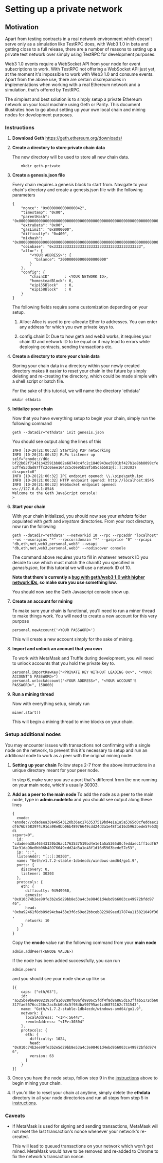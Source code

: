 # Setting up a private network

## Motivation

Apart from testing contracts in a real network environment which doesn't serve
only as a simulation like TestRPC does, with Web3 1.0 in beta and getting close 
to a full release, there are a number of reasons to setting up a private 
test network over simply using TestRPC for development purposes.

Web3 1.0 events require a WebSocket API from your node for event subscriptions to work.
With TestRPC not offering a WebSocket API just yet, at the moment it's impossible to 
work with Web3 1.0 and consume events. Apart from the above use, there are certain
discrepancies in implementations when working with a real Ethereum network and
a simulation, that's offered by TestRPC.

The simplest and best solution is to simply setup a private Ethereum network on your 
local machine using Geth or Parity. This document illustrates how to go about setting 
up your own local chain and mining nodes for development purposes.

### Instructions

1. **Download Geth**
https://geth.ethereum.org/downloads/

2. **Create a directory to store private chain data**
    
    The new directory will be used to store all new chain data. 
    
    ```
        mkdir geth-private
    ```
    
3. **Create a genesis.json file**

    Every chain requires a genesis block to start from. Navigate to your chain's directory and
    create a genesis.json file with the following parameters
    
    ```
    {
        "nonce": "0x0000000000000042",
        "timestamp": "0x00",
        "parentHash": "0x0000000000000000000000000000000000000000000000000000000000000000",
        "extraData": "0x00",
        "gasLimit": "0x8000000",
        "difficulty": "0x400",
        "mixhash": "0x0000000000000000000000000000000000000000000000000000000000000000",
        "coinbase": "0x3333333333333333333333333333333333333333",
        "alloc": {
            "<YOUR ADDRESS>": {
              "balance": "200000000000000000000"
            }	
        },
        "config": {
            "chainID"       : <YOUR NETWORK ID>,
            "homesteadBlock": 0,
            "eip155Block"   : 0,
            "eip158Block"   : 0
        }
    }
    ```
    
    The following fields require some customization depending on your setup.
    
    1. Alloc: Alloc is used to pre-allocate Ether to addresses. You can enter any address for
    which you own private keys to.
    
    2. config.chainID: Due to how geth and web3 works, it requires your chain ID and network ID to 
    be equal or it may lead to errors while deploying contracts, sending transactions etc.

4. **Create a directory to store your chain data**

    Storing your chain data in a directory within your newly created directory makes it easier
    to reset your chain in the future by simply deleting and re-creating the directory, which 
    could be made simple with a shell script or batch file.
    
    For the sake of this tutorial, we will name the directory 'ethdata'
    
    ```
    mkdir ethdata
    ```
    
5. **Initialize your chain**

    Now that you have everything setup to begin your chain, simply run the following command 
    
    ```
    geth --datadir="ethdata" init genesis.json
    ```
    
    You should see output along the lines of this
    
    ```
    INFO [10-20|21:00:32] Starting P2P networking
    INFO [10-20|21:00:32] RLPx listener up                         self="enode://d6c
    bf22b62f71431b42591bb802e68740c4fc2c1840943ee5901bf427b1e8bb8099cfee694875794aa8
    53ffe53dad87ffc2c0aee1642c5c0e95b58f585cab581@[::]:30303?discport=0"
    INFO [10-20|21:00:32] IPC endpoint opened: \\.\pipe\geth.ipc
    INFO [10-20|21:00:32] HTTP endpoint opened: http://localhost:8545
    INFO [10-20|21:00:32] WebSocket endpoint opened: ws://127.0.0.1:8546
    Welcome to the Geth JavaScript console!
    >
    ```
    
6. **Start your chain**

    With your chain initialized, you should now see your _ethdata_ folder populated with
    _geth_ and _keystore_ directories. From your root directory, now run the following
    
    ```
    geth --datadir="ethdata" --networkid 10 --rpc --rpcaddr "localhost" --ws --wsorigins "*" --rpccorsdomain "*" --gasprice "0" --rpcapi "db,eth,net,web3,personal,web3" --wsapi "db,eth,net,web3,personal,web3" --nodiscover console
    ```
    
    The command above requires you to fill in whatever network ID you decide to use which
    must match the chainID you specified in _genesis.json_, for this tutorial we will use 
    a network ID of 10.
    
    **Note that there's currently a [bug with geth/web3 1.0 with higher network IDs](#),
    so make sure you use something low.**
    
    You should now see the Geth Javascript console show up.
    
7. **Create an account for mining**

    To make sure your chain is functional, you'll need to run a miner thread to make things
    work. You will need to create a new account for this very purpose
    
    ```
    personal.newAccount('<YOUR PASSWORD>')
    ```
    
    This will create a new account simply for the sake of mining.
    
8. **Import and unlock an account that you own**

    To work with MetaMask and Truffle during development, you will need to unlock
    accounts that you hold the private key to.
    
    ```
    personal.importRawKey("<PRIVATE KEY WITHOUT LEADING 0x>", "<YOUR ACCOUNT'S PASSWORD>")
    personal.unlockAccount("<YOUR ADDRESS>", "<YOUR ACCOUNT'S PASSWORD>", 150000)
    ```
    
9. **Run a mining thread**
    
    Now with everything setup, simply run
    
    ```
    miner.start()
    ```
    
    This will begin a mining thread to mine blocks on your chain.
    
### Setup additional nodes

You may encounter issues with transactions not confirming with a single node on the network,
to prevent this it's necessary to setup and run an additional node to work as a peer with
the original mining node. 

1. **Setting up your chain**
   Follow steps 2-7 from the above instructions in a unique directory meant 
   for your peer node.
   
   In step 6, make sure you use a port that's different from the one running on your
   main node, which's usually 30303.

2. **Add as a peer to the main node**
   To add the node as a peer to the main node, type in **admin.nodeInfo** and you
   should see output along these lines
   
   ```
   {
     enode: "enode://cdadeea38a46543120b36ac1763537519bd4e1e1a5a5365d0cfeddaec1ff1c
   df676b7583974c91da98e0bb06b48976649cdd24d3a1e48f1d16d5963bede57e53@[::]:30303?di
   scport=0",
     id: "cdadeea38a46543120b36ac1763537519bd4e1e1a5a5365d0cfeddaec1ff1cdf676b75839
   74c91da98e0bb06b48976649cdd24d3a1e48f1d16d5963bede57e53",
     ip: "::",
     listenAddr: "[::]:30303",
     name: "Geth/v1.7.2-stable-1db4ecdc/windows-amd64/go1.9",
     ports: {
       discovery: 0,
       listener: 30303
     },
     protocols: {
       eth: {
         difficulty: 94949950,
         genesis: "0x010c74b2ee90fe3b2e5d29bb8e53a4c3e98461d4ebd9b6003ce49972bfdd97
   46",
         head: "0xba92461f8db89d94cba453e3f6c69ed2bbceb822989aed17874a115821049f36"
   ,
         network: 10
       }
     }
   }
   ```
   
   Copy the **enode** value run the following command from your **main node**
   
   ```
   admin.addPeer(<ENODE VALUE>)
   ```
   
   If the node has been added successfully, you can run
   
   ```
   admin.peers
   ```
   
   and you should see your node show up like so
   
   ```
   [{
       caps: ["eth/63"],
       id: "a525be9b6e90821936fa1d0280f00afd9806c5fdf4f8d8a865d163ffab5172db60c4e40
   317fae5576cc236c2ac8cb0b8c5f98dba90795ae1c46874162c731543",
       name: "Geth/v1.7.2-stable-1db4ecdc/windows-amd64/go1.9",
       network: {
         localAddress: "<IP>:56447",
         remoteAddress: "<IP>:30304"
       },
       protocols: {
         eth: {
           difficulty: 1024,
           head: "0x010c74b2ee90fe3b2e5d29bb8e53a4c3e98461d4ebd9b6003ce49972bfdd974
   6",
           version: 63
         }
       }
   }]
   ```
  
3. Once you have the node setup, follow step 9 in the [instructions](#instructions) above
   to begin mining your chain.
   
4. If you'd like to reset your chain at anytime, simply delete the **ethdata** directory
   in all your node directories and run all steps from step 5 in 
   [instructions](#instructions).
   
### Caveats

* If MetaMask is used for signing and sending transactions, MetaMask will not reset the 
  last transaction's nonce whenever your network's re-created. 
 
  This will lead to queued transactions on your network which won't get mined. 
  MetaMask would have to be removed and re-added to Chrome to fix the network's 
  transaction nonce.
  